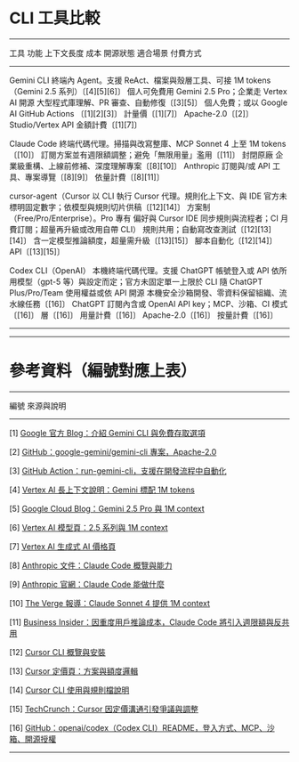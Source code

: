 # CLI 工具比較

---

工具 功能 上下文長度 成本 開源狀態 適合場景 付費方式

---

Gemini CLI 終端內 Agent。支援 ReAct、檔案與殼層工具、可接 1M tokens（Gemini 2.5 系列）〔[4][5][6]〕 個人可免費用 Gemini 2.5 Pro；企業走 Vertex AI 開源 大型程式庫理解、PR 審查、自動修復〔[3][5]〕 個人免費；或以 Google AI
GitHub Actions 〔[1][2][3]〕 計量價〔[1][7]〕 Apache-2.0〔[2]〕 Studio/Vertex API
金額計費〔[1][7]〕

Claude Code 終端代碼代理。掃描與改寫整庫、MCP Sonnet 4 上至 1M tokens〔[10]〕 訂閱方案並有週限額調整；避免「無限用量」濫用〔[11]〕 封閉原廠 企業級重構、上線前修補、深度理解專案〔[8][10]〕 Anthropic 訂閱與/或 API
工具、專案導覽〔[8][9]〕 依量計費〔[8][11]〕

cursor-agent（Cursor 以 CLI 執行 Cursor 代理。規則化上下文、與 IDE 官方未標明固定數字；依模型與規則切片供稿〔[12][14]〕 方案制（Free/Pro/Enterprise）。Pro 專有 偏好與 Cursor IDE 同步規則與流程者；CI 月費訂閱；超量再升級或改用自帶
CLI） 規則共用；自動寫改查測試〔[12][13][14]〕 含一定模型推論額度，超量需升級〔[13][15]〕 腳本自動化〔[12][14]〕 API〔[13][15]〕

Codex CLI（OpenAI） 本機終端代碼代理。支援 ChatGPT 帳號登入或 API 依所用模型（gpt-5 等）與設定而定；官方未固定單一上限於 CLI 隨 ChatGPT Plus/Pro/Team 使用權益或依 API 開源 本機安全沙箱開發、零資料保留組織、流水線任務〔[16]〕 ChatGPT 訂閱內含或 OpenAI API
key；MCP、沙箱、CI 模式〔[16]〕 層〔[16]〕 用量計費〔[16]〕 Apache-2.0〔[16]〕 按量計費〔[16]〕

---

---

# 參考資料（編號對應上表）

---

編號 來源與說明

---

[1] [Google 官方 Blog：介紹 Gemini CLI
與免費存取選項](https://blog.google/technology/developers/introducing-gemini-cli-open-source-ai-agent/)

[2] [GitHub：google-gemini/gemini-cli 專案，Apache-2.0](https://github.com/google-gemini/gemini-cli)

[3] [GitHub Action：run-gemini-cli，支援在開發流程中自動化](https://github.com/marketplace/actions/run-gemini-cli)

[4] [Vertex AI 長上下文說明：Gemini 標配 1M tokens](https://cloud.google.com/vertex-ai/docs/generative-ai/model-reference/gemini)

[5] [Google Cloud Blog：Gemini 2.5 Pro 與 1M
context](https://cloud.google.com/blog/products/ai-machine-learning/whats-new-with-gemini-ai-august-2025)

[6] [Vertex AI 模型頁：2.5 系列與 1M context](https://cloud.google.com/vertex-ai/generative-ai/docs/model-garden/gemini)

[7] [Vertex AI 生成式 AI 價格頁](https://cloud.google.com/vertex-ai/pricing)

[8] [Anthropic 文件：Claude Code 概覽與能力](https://docs.anthropic.com/en/docs/claude-code/overview)

[9] [Anthropic 官網：Claude Code 能做什麼](https://www.anthropic.com/news/claude-code)

[10] [The Verge 報導：Claude Sonnet 4 提供 1M
context](https://www.theverge.com/ai-artificial-intelligence/757998/anthropic-just-made-its-latest-move-in-the-ai-coding-wars)

[11] [Business Insider：因重度用戶推論成本，Claude Code
將引入週限額與反共用](https://www.businessinsider.com/anthropic-ai-claude-code-tool-limits-pricing-change-2025-8)

[12] [Cursor CLI 概覽與安裝](https://cursor.sh/docs/cli/overview)

[13] [Cursor 定價頁：方案與額度邏輯](https://cursor.sh/pricing)

[14] [Cursor CLI 使用與規則檔說明](https://cursor.sh/docs/cli/configuration)

[15] [TechCrunch：Cursor 因定價溝通引發爭議與調整](https://techcrunch.com/2025/07/28/cursor-ai-pricing-controversy/)

[16] [GitHub：openai/codex（Codex CLI）README，登入方式、MCP、沙箱、開源授權](https://github.com/openai/codex)

---
